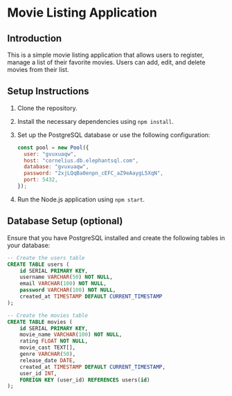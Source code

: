 # Movie Listing Application

## Introduction

This is a simple movie listing application that allows users to register, manage a list of their favorite movies. Users can add, edit, and delete movies from their list.

## Setup Instructions

1. Clone the repository.
2. Install the necessary dependencies using `npm install`.
3. Set up the PostgreSQL database or use the following configuration:

   ```javascript
   const pool = new Pool({
     user: "gvuxuaqw",
     host: "cornelius.db.elephantsql.com",
     database: "gvuxuaqw",
     password: "2xjLQqBa0enpn_cEFC_aZ9eAaygL5XqN",
     port: 5432,
   });
   ```

4. Run the Node.js application using `npm start`.

## Database Setup (optional)

Ensure that you have PostgreSQL installed and create the following tables in your database:

```sql
-- Create the users table
CREATE TABLE users (
    id SERIAL PRIMARY KEY,
    username VARCHAR(50) NOT NULL,
    email VARCHAR(100) NOT NULL,
    password VARCHAR(100) NOT NULL,
    created_at TIMESTAMP DEFAULT CURRENT_TIMESTAMP
);

-- Create the movies table
CREATE TABLE movies (
    id SERIAL PRIMARY KEY,
    movie_name VARCHAR(100) NOT NULL,
    rating FLOAT NOT NULL,
    movie_cast TEXT[],
    genre VARCHAR(50),
    release_date DATE,
    created_at TIMESTAMP DEFAULT CURRENT_TIMESTAMP,
    user_id INT,
    FOREIGN KEY (user_id) REFERENCES users(id)
);
```
